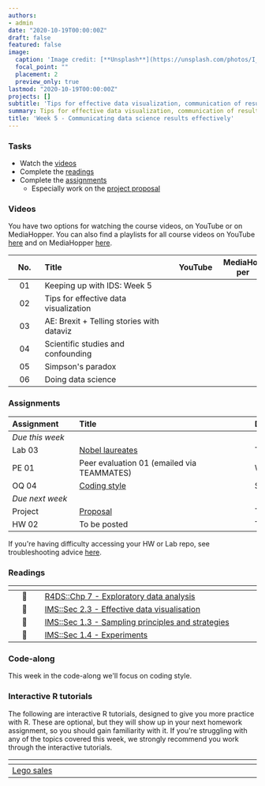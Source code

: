 ```yaml
---
authors:
- admin
date: "2020-10-19T00:00:00Z"
draft: false
featured: false
image:
  caption: 'Image credit: [**Unsplash**](https://unsplash.com/photos/I_LgQ8JZFGE)'
  focal_point: ""
  placement: 2
  preview_only: true
lastmod: "2020-10-19T00:00:00Z"
projects: []
subtitle: 'Tips for effective data visualization, communication of results, and collaboration :speech_bubble:'
summary: Tips for effective data visualization, communication of results, and collaboration.
title: 'Week 5 - Communicating data science results effectively'
---
```


### Tasks

- Watch the [videos](/post/04-week/#videos)
- Complete the [readings](/post/04-week/#readings)
- Complete the [assignments](/post/04-week/#assignments)
  - Especially work on the [project proposal]()

### Videos

You have two options for watching the course videos, on YouTube or on MediaHopper. You can also find a playlists for all course videos on YouTube [here](https://www.youtube.com/playlist?list=PLNUVZZ6hfXX1tyUykCWShOKZdIB0TIhtM) and on MediaHopper [here](https://media.ed.ac.uk/playlist/dedicated/183821961/1_r35z2f16/).

| <div style="width:50px;text-align:center">No.</div> | <div style="width:250px;text-align:left">Title</div> | <div style="width:80px;text-align:center">YouTube</div> | <div style="width:80px;text-align:center">MediaHopper</div> |  <div style="width:80px;text-align:center">Slides</div> | <div style="width:80px;text-align:center">Length</div> |
|:---:|:---------------------|:-------:|:-----------:|:--------:|:------:|
| 01 | Keeping up with IDS: Week 5 | [<span style='color: red;'><i class='fab fa-youtube fa-lg'></i></span>](https://youtu.be/qlSqHSj59F8) | [<span style='color: #0A1E3F;'><i class='fas fa-file-video fa-lg'></i></span>](https://media.ed.ac.uk/media/IDS+-+Week+05+-+Keeping+up+with+IDS/1_iyiklf7t)  | [<span style='color: #4b5357;'><i class='fas fa-desktop fa-lg'></i></span>](https://ids-s1-20.github.io/slides/week-05/w5-d01-kuwids/w5-d01-kuwids.pdf) | 11:07 | 
| 02 | Tips for effective data visualization | [<span style='color: red;'><i class='fab fa-youtube fa-lg'></i></span>](https://youtu.be/ZrifrBvFWgg) | [<span style='color: #0A1E3F;'><i class='fas fa-file-video fa-lg'></i></span>](https://media.ed.ac.uk/media/IDS+-+Week+05+-+02+-+Tips+for+effective+data+visualisation/1_nq2p4uwj)  | [<span style='color: #4b5357;'><i class='fas fa-desktop fa-lg'></i></span>](https://ids-s1-20.github.io/slides/week-05/w5-d02-effective-dataviz/w5-d02-effective-dataviz.html) | 37:35 | 
| 03 | AE: Brexit + Telling stories with dataviz | [<span style='color: red;'><i class='fab fa-youtube fa-lg'></i></span>](https://youtu.be/aPqnkcn13kQ) | [<span style='color: #0A1E3F;'><i class='fas fa-file-video fa-lg'></i></span>](https://media.ed.ac.uk/media/IDS+-+Week+05+-+03+-+AEA+Brexit+%2B+Telling+stories+with+dataviz/1_nnk2adiq)  |  | 19:48 | 
| 04 | Scientific studies and confounding | [<span style='color: red;'><i class='fab fa-youtube fa-lg'></i></span>](https://youtu.be/WnMzTBrZDcc) | [<span style='color: #0A1E3F;'><i class='fas fa-file-video fa-lg'></i></span>](https://media.ed.ac.uk/media/IDS+-+Week+05+-+04+-+Scientific+studies+and+confounding/1_jl56u875)  | [<span style='color: #4b5357;'><i class='fas fa-desktop fa-lg'></i></span>](https://ids-s1-20.github.io/slides/week-05/w5-d04-studies-confounding/w5-d04-studies-confounding.html) | 17:15 | 
| 05 | Simpson's paradox | [<span style='color: red;'><i class='fab fa-youtube fa-lg'></i></span>](https://youtu.be/sdas62v0iJU) | [<span style='color: #0A1E3F;'><i class='fas fa-file-video fa-lg'></i></span>](https://media.ed.ac.uk/media/IDS+-+Week+05+-+05+-+Simpson%27s+paradox/1_ky0tnzpi)  | [<span style='color: #4b5357;'><i class='fas fa-desktop fa-lg'></i></span>](https://ids-s1-20.github.io/slides/week-05/w5-d05-simpsons-paradox/w5-d05-simpsons-paradox.html) | 15:29 | 
| 06 | Doing data science | [<span style='color: red;'><i class='fab fa-youtube fa-lg'></i></span>](https://youtu.be/b9lSW0kyqBg) | [<span style='color: #0A1E3F;'><i class='fas fa-file-video fa-lg'></i></span>](https://media.ed.ac.uk/media/IDS+-+Week+05+-+05+-+Simpson%27s+paradox/1_ky0tnzpi)  | [<span style='color: #4b5357;'><i class='fas fa-desktop fa-lg'></i></span>](https://ids-s1-20.github.io/slides/week-05/w5-d06-doing-data-science/w5-d06-doing-data-science.html) | 18:54 | 

### Assignments

| <div style="width:120px;text-align:left">Assignment</div> | <div style="width:340px;text-align:left">Title</div> | <div style="width:200px;text-align:left">Due</div> |
|:---|:---|:---|
| *Due this week* | | |
| Lab 03 | [Nobel laureates](https://ids-s1-20.github.io/labs/lab-03/lab-03-nobel-laureates.html) | Tue, 20 Oct, 16:00 UK |
| PE 01 | Peer evaluation 01 (emailed via TEAMMATES) | Wed, 21 Oct, 16:00 UK |
| OQ 04 | [Coding style](http://minecr.shinyapps.io/04-coding) | Sun, 25 Oct, 23:59 UK |
| *Due next week* | | |
| Project | [Proposal](https://www.introds.org/#project) | Tue, 27 Oct, 16:00 UK |
| HW 02 | To be posted | Thur, 29 Oct, 16:00 UK |

If you're having difficulty accessing your HW or Lab repo, see troubleshooting advice [here](/troubleshoot/github-org.html).

### Readings

| <div style="width:50px"></div>  | <div style="width:420px"></div>  |  <div style="width:200px"></div> |
|:---:|:---|:---:|
| :open_book: | [R4DS::Chp 7 - Exploratory data analysis](https://r4ds.had.co.nz/exploratory-data-analysis.html) | **Required** |
| :open_book: | [IMS::Sec 2.3 - Effective data visualisation](https://openintro-ims.netlify.app/summarizing-visualizing-data.html#effective-data-visualization) | **Required** |
| :open_book: | [IMS::Sec 1.3 - Sampling principles and strategies](https://openintro-ims.netlify.app/getting-started-with-data.html#sampling-principles-strategies) | **Required** |
| :open_book: | [IMS::Sec 1.4 - Experiments](https://openintro-ims.netlify.app/getting-started-with-data.html#experiments) | **Required** |

### Code-along

This week in the code-along we'll focus on coding style.

### Interactive R tutorials

The following are interactive R tutorials, designed to give you more practice with R. These are optional, but they will show up in your next homework assignment, so you should gain familiarity with it. If you're struggling with any of the topics covered this week, we strongly recommend you work through the interactive tutorials.

|  <div style="width:480px"></div>  |  <div style="width:200px"></div>  |
|:---|:---|
| [Lego sales](https://minecr.shinyapps.io/dsbox-04-legosales/) | Related to HW 02 |
